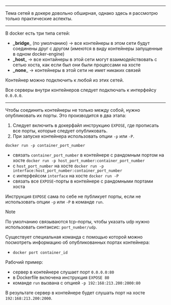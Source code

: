 ___
Тема сетей в докере довольно обширная, однако здесь я рассмотрю только практические аспекты.
___

В docker есть три типа сетей:
- **_bridge**_ (по умолчанию) -> все контейнеры в этом сети будут соединены друг с другом (имеются в виду контейнеры запущенные в одном docker-engine)
- **_host**_ -> все контайнеры в этой сети могут взаимодействовать с сетью хоста, как если был они были процессами на хосте
- **_none**_ -> контейнеры в этой сети не имет никаких связей

Контейнер можно подключить к любой из этих сетей.

Все серверы внутри контейнеров следует подключать к интерфейсу `0.0.0.0`.
___

Чтобы соединить контейнеры не только между собой, нужно опубликовать их порты. Это производится в два этапа:

1. Следует включить в докерфайл инструкцию `EXPOSE`, где прописать все порты, которые следует опубликовать.
2. При запуске контейнера использовать опции `-p` или `-P`.

`docker run -p container_port_number`
- связать `container_port_number` в контейнере с рандомным портом на хосте
`docker run -p host_port_number:container_port_number`
- с `host_port_number` на хосте
`docker run -p interface:host_port_number:container_port_number`
- с интерфейсом `interface` на хосте
`docker run -P`
- связать все `EXPOSE`-порты в контейнере с рандомными портами хоста

Инструкция `EXPOSE` сама по себе не публикует порты, если не использовать опции `-p` или `-P` в команде `run`.

>[!note]
>По умолчанию связываются tcp-порты, чтобы указать udp нужно использовать синтаксис: `port_number/udp`.

Существует специальная команда с помощью которой можно посмотреть информацию об опубликованных портах контейнера:
- `docker port container_id`

Рабочий пример:
- сервер в контейнере слушает порт `0.0.0.0:80`
- в Dockerfile включена инструкция `EXPOSE 80`
- команде `run` вызвана с опцией `-p 192:168:213.200:2000:80`

В результате сервер в контейнере будет слушать порт на хосте `192:168:213.200:2000`.

